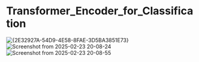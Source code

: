 # Transformer_Encoder_for_Classification
![{2E32927A-54D9-4E58-8FAE-3D5BA3851E73}](https://github.com/user-attachments/assets/8a97ff76-8540-4b2b-a44b-2f816696c930)
![Screenshot from 2025-02-23 20-08-24](https://github.com/user-attachments/assets/4d3b34cd-e6be-4843-9d1a-48bb9e2b76f8)
![Screenshot from 2025-02-23 20-08-55](https://github.com/user-attachments/assets/21ffe381-c2d2-47b7-954e-fc1fda372e69)
